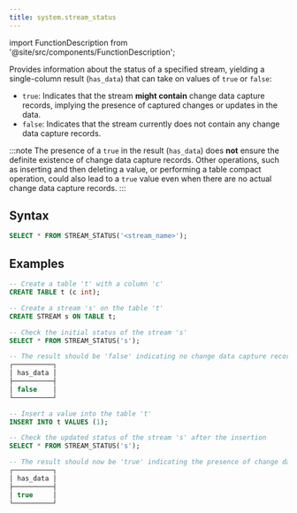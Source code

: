 ```yaml
---
title: system.stream_status
---
```

import FunctionDescription from '@site/src/components/FunctionDescription';

<FunctionDescription description="Introduced or updated: v1.2.225"/>

Provides information about the status of a specified stream, yielding a single-column result (`has_data`) that can take on values of `true` or `false`: 

- `true`: Indicates that the stream **might contain** change data capture records, implying the presence of captured changes or updates in the data.
- `false`: Indicates that the stream currently does not contain any change data capture records.

:::note
The presence of a `true` in the result (`has_data`) does **not** ensure the definite existence of change data capture records. Other operations, such as inserting and then deleting a value, or performing a table compact operation, could also lead to a `true` value even when there are no actual change data capture records.
:::

## Syntax

```sql
SELECT * FROM STREAM_STATUS('<stream_name>');
```

## Examples

```sql
-- Create a table 't' with a column 'c'
CREATE TABLE t (c int);

-- Create a stream 's' on the table 't'
CREATE STREAM s ON TABLE t;

-- Check the initial status of the stream 's'
SELECT * FROM STREAM_STATUS('s');

-- The result should be 'false' indicating no change data capture records initially
┌──────────┐
│ has_data │
├──────────┤
│ false    │
└──────────┘

-- Insert a value into the table 't'
INSERT INTO t VALUES (1);

-- Check the updated status of the stream 's' after the insertion
SELECT * FROM STREAM_STATUS('s');

-- The result should now be 'true' indicating the presence of change data capture records
┌──────────┐
│ has_data │
├──────────┤
│ true     │
└──────────┘
```